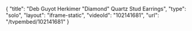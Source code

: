 {
    "title": "Deb Guyot Herkimer \"Diamond\" Quartz Stud Earrings",
    "type": "solo",
    "layout": "iframe-static",
    "videoId": "102141681",
    "url": "\/tvpembed\/102141681"
}